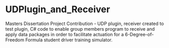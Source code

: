 # UDPlugin_and_Receiver
Masters Dissertation Project Contribution - UDP plugin, receiver created to test plugin, C# code to enable group members program to receive and apply data packages in order to facilitate actuation for a 6-Degree-of-Freedom Formula student driver training simulator.
